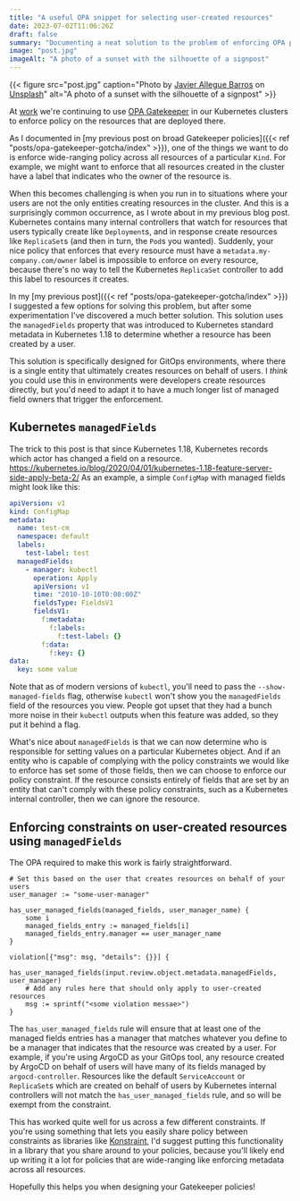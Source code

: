 ```yaml
---
title: "A useful OPA snippet for selecting user-created resources"
date: 2023-07-02T11:06:26Z
draft: false
summary: "Documenting a neat solution to the problem of enforcing OPA policies against resources, but only when they have been created by a user (as opposed to those created by an internal Kubernetes controller)"
image: "post.jpg"
imageAlt: "A photo of a sunset with the silhouette of a signpost"
---
```


{{< figure src="post.jpg" caption="Photo by [Javier Allegue Barros](https://unsplash.com/@soymeraki) on [Unsplash](https://unsplash.com/photos/C7B-ExXpOIEnt)" alt="A photo of a sunset with the silhouette of a signpost" >}}

At [work](https://www.seek.com.au/work-for-seek/) we're continuing to use [OPA Gatekeeper](https://open-policy-agent.github.io/gatekeeper/website/docs/)
in our Kubernetes clusters to enforce policy on the resources that are deployed there.

As I documented in [my previous post on broad Gatekeeper policies]({{< ref "posts/opa-gatekeeper-gotcha/index" >}}),
one of the things we want to do is enforce wide-ranging policy across all resources of a particular `Kind`.
For example, we might want to enforce that all resources created in the cluster have a label that indicates who the
owner of the resource is.

When this becomes challenging is when you run in to situations where your users are not the only entities creating
resources in the cluster.
And this is a surprisingly common occurrence, as I wrote about in my previous blog post.
Kubernetes contains many internal controllers that watch for resources that users typically create like `Deployment`s,
and in response create resources like `ReplicaSet`s (and then in turn, the `Pod`s you wanted).
Suddenly, your nice policy that enforces that every resource must have a `metadata.my-company.com/owner` label is
impossible to enforce on every resource, because there's no way to tell the Kubernetes `ReplicaSet` controller to
add this label to resources it creates.

In my [my previous post]({{< ref "posts/opa-gatekeeper-gotcha/index" >}}) I suggested a few options for solving this
problem, but after some experimentation I've discovered a much better solution.
This solution uses the `managedFields` property that was introduced to Kubernetes standard metadata in Kubernetes
1.18 to determine whether a resource has been created by a user.

This solution is specifically designed for GitOps environments, where there is a single entity that ultimately
creates resources on behalf of users.
I _think_ you could use this in environments were developers create resources directly, but you'd need to adapt it
to have a much longer list of managed field owners that trigger the enforcement.

## Kubernetes `managedFields`

The trick to this post is that since Kubernetes 1.18, Kubernetes records which actor has changed a field on a resource.
https://kubernetes.io/blog/2020/04/01/kubernetes-1.18-feature-server-side-apply-beta-2/
As an example, a simple `ConfigMap` with managed fields might look like this:

```yaml
apiVersion: v1
kind: ConfigMap
metadata:
  name: test-cm
  namespace: default
  labels:
    test-label: test
  managedFields:
    - manager: kubectl
      operation: Apply
      apiVersion: v1
      time: "2010-10-10T0:00:00Z"
      fieldsType: FieldsV1
      fieldsV1:
        f:metadata:
          f:labels:
            f:test-label: {}
        f:data:
          f:key: {}
data:
  key: some value
```

Note that as of modern versions of `kubectl`, you'll need to pass the `--show-managed-fields` flag, otherwise `kubectl`
won't show you the `managedFields` field of the resources you view.
People got upset that they had a bunch more noise in their `kubectl` outputs when this feature was added, so they put
it behind a flag.

What's nice about `managedFields` is that we can now determine who is responsible for setting values on a particular
Kubernetes object.
And if an entity who is capable of complying with the policy constraints we would like to enforce has set some of
those fields, then we can choose to enforce our policy constraint.
If the resource consists entirely of fields that are set by an entity that can't comply with these policy
constraints, such as a Kubernetes internal controller, then we can ignore the resource.

## Enforcing constraints on user-created resources using `managedFields`

The OPA required to make this work is fairly straightforward.

```rego
# Set this based on the user that creates resources on behalf of your users
user_manager := "some-user-manager"

has_user_managed_fields(managed_fields, user_manager_name) {
	some i
	managed_fields_entry := managed_fields[i]
	managed_fields_entry.manager == user_manager_name
}

violation[{"msg": msg, "details": {}}] {
	has_user_managed_fields(input.review.object.metadata.managedFields, user_manager)
	# Add any rules here that should only apply to user-created resources
	msg := sprintf("<some violation messae>")
}
```

The `has_user_managed_fields` rule will ensure that at least one of the managed fields entries has a manager that
matches whatever you define to be a manager that indicates that the resource was created by a user.
For example, if you're using ArgoCD as your GitOps tool, any resource created by ArgoCD on behalf of users will have
many of its fields managed by `argocd-controller`.
Resources like the default `ServiceAccount` or `ReplicaSet`s which are created on behalf of users by Kubernetes
internal controllers will not match the `has_user_managed_fields` rule, and so will be exempt from the constraint.

This has worked quite well for us across a few different constraints.
If you're using something that lets you easily share policy between constraints as libraries like
[Konstraint](https://github.com/plexsystems/konstraint), I'd suggest putting this functionality in a library that
you share around to your policies, because you'll likely end up writing it a lot for policies that are wide-ranging
like enforcing metadata across all resources.

Hopefully this helps you when designing your Gatekeeper policies!
